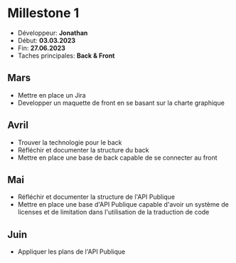 # Millestone 1

- Développeur: **Jonathan**
- Début: **03.03.2023**
- Fin: **27.06.2023**
- Taches principales: **Back & Front**

## Mars
- Mettre en place un Jira
- Developper un maquette de front en se basant sur la charte graphique

## Avril
- Trouver la technologie pour le back
- Réfléchir et documenter la structure du back
- Mettre en place une base de back capable de se connecter au front

## Mai
- Réfléchir et documenter la structure de l'API Publique
- Mettre en place une base d'API Publique capable d'avoir un système de licenses et de limitation dans l'utilisation de la traduction de code

## Juin
- Appliquer les plans de l'API Publique
